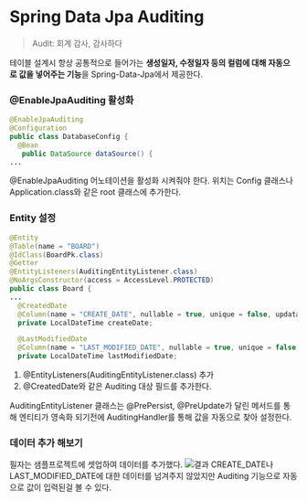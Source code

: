 # Spring Data Jpa Auditing
> Audit: 회계 감사, 감사하다

테이블 설계시 항상 공통적으로 들어가는 **생성일자, 수정일자 등의 컬럼에 대해 자동으로 값을 넣어주는 기능**을 Spring-Data-Jpa에서 제공한다.

### @EnableJpaAuditing 활성화
```java
@EnableJpaAuditing
@Configuration
public class DatabaseConfig {
  @Bean
   public DataSource dataSource() {
...
```
@EnableJpaAuditing 어노테이션을 활성화 시켜줘야 한다. 위치는 Config 클래스나 Application.class와 같은 root 클래스에 추가한다.
### Entity 설정
```java
@Entity
@Table(name = "BOARD")
@IdClass(BoardPk.class)
@Getter
@EntityListeners(AuditingEntityListener.class)
@NoArgsConstructor(access = AccessLevel.PROTECTED)
public class Board {
...
  @CreatedDate
  @Column(name = "CREATE_DATE", nullable = true, unique = false, updatable = false)
  private LocalDateTime createDate;

  @LastModifiedDate
  @Column(name = "LAST_MODIFIED_DATE", nullable = true, unique = false, updatable = true)
  private LocalDateTime lastModifiedDate;
```
1. @EntityListeners(AuditingEntityListener.class) 추가
2. @CreatedDate와 같은 Auditing 대상 필드를 추가한다.

AuditingEntityListener 클래스는 @PrePersist, @PreUpdate가 달린 메서드를 통해 엔티티가 영속화 되기전에 AuditingHandler를 통해 값을 자동으로 찾아 설정한다.
### 데이터 추가 해보기
필자는 샘플프로젝트에 셋업하여 데이터를 추가했다.
![결과](https://img1.daumcdn.net/thumb/R1280x0/?scode=mtistory2&fname=https%3A%2F%2Fblog.kakaocdn.net%2Fdn%2FdcfWHd%2FbtqF7tn6X55%2FJebDI8OkBWx20D5plkr9Wk%2Fimg.png)
CREATE\_DATE나 LAST\_MODIFIED\_DATE에 대한 데이터를 넘겨주지 않았지만 Auditing 기능으로 자동으로 값이 입력된걸 볼 수 있다.